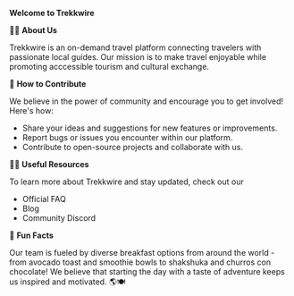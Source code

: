 **Welcome to Trekkwire** 

🙋‍♀️ **About Us**

Trekkwire is an on-demand travel platform connecting travelers with passionate local guides. Our mission is to make travel enjoyable while promoting acccessible tourism and cultural exchange.

🌈 **How to Contribute**

We believe in the power of community and encourage you to get involved! Here's how:

* Share your ideas and suggestions for new features or improvements.
* Report bugs or issues you encounter within our platform. 
* Contribute to open-source projects and collaborate with us. 

👩‍💻 **Useful Resources**

To learn more about Trekkwire and stay updated, check out our

* Official FAQ
* Blog
* Community Discord

🍿 **Fun Facts**

Our team is fueled by diverse breakfast options from around the world - from avocado toast and smoothie bowls to shakshuka and churros con chocolate! We believe that starting the day with a taste of adventure keeps us inspired and motivated. 🌎🍽️
